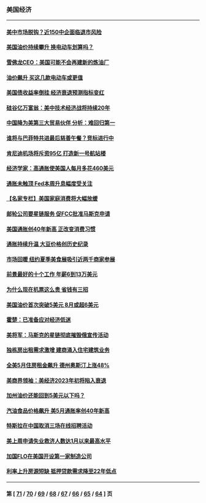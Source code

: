 ### 美国经济
---
#### [美中市场脱钩？近150中企面临退市风险](../../pages/ncid1078158/n13759737.md) 
#### [美国油价持续攀升 换电动车划算吗？](../../pages/ncid1078158/n13759630.md) 
#### [雪佛龙CEO：美国可能不会再建新的炼油厂](../../pages/ncid1078158/n13759710.md) 
#### [油价飙升 买这几款电动车或更值](../../pages/ncid1078158/n13759382.md) 
#### [美国债收益率倒挂 经济衰退预测指标变红](../../pages/ncid1078158/n13759633.md) 
#### [硅谷亿万富翁：美中技术经济战将持续20年](../../pages/ncid1078158/n13759522.md) 
#### [中国降为美第三大贸易伙伴 分析：难回归第一](../../pages/ncid1078158/n13759515.md) 
#### [谁将与巴菲特共进最后慈善午餐？竞标进行中](../../pages/ncid1078158/n13759401.md) 
#### [肯尼迪机场将斥资95亿 打造新一号航站楼](../../pages/ncid1078158/n13759094.md) 
#### [经济学家：高通胀使美国人每月多花460美元](../../pages/ncid1078158/n13758981.md) 
#### [通胀未触顶 Fed本周升息幅度受关注](../../pages/ncid1078158/n13758924.md) 
#### [【名家专栏】美国家庭消费将大幅放缓](../../pages/ncid1078158/n13758718.md) 
#### [邮轮公司要星链服务 促FCC批准马斯克申请](../../pages/ncid1078158/n13758794.md) 
#### [美国通胀创40年新高 正改变消费习惯](../../pages/ncid1078158/n13758901.md) 
#### [通胀持续升温 大豆价格创历史纪录](../../pages/ncid1078158/n13758792.md) 
#### [市场回暖 纽约夏季美食展吸引近两千商家参展](../../pages/ncid1078158/n13758371.md) 
#### [前景最好的十个工作 年薪6到13万美元](../../pages/ncid1078158/n13756850.md) 
#### [为什么现在机票这么贵 省钱有三招](../../pages/ncid1078158/n13755441.md) 
#### [美国油价首次突破5美元 8月或超6美元](../../pages/ncid1078158/n13757282.md) 
#### [霍楚：已准备应对经济低迷](../../pages/ncid1078158/n13757023.md) 
#### [美将军：马斯克的星链彻底摧毁俄宣传活动](../../pages/ncid1078158/n13756893.md) 
#### [独栋房出租需求激增 建商涌入住宅建筑业务](../../pages/ncid1078158/n13756830.md) 
#### [全美5月住房租金飙升 德州奥斯汀上涨48%](../../pages/ncid1078158/n13756873.md) 
#### [美商界领袖：美经济2023年初将陷入衰退](../../pages/ncid1078158/n13756828.md) 
#### [加州油价还能回到5美元以下吗？](../../pages/ncid1078158/n13756819.md) 
#### [汽油食品价格飙升 美5月通胀率创40年新高](../../pages/ncid1078158/n13756708.md) 
#### [特斯拉在中国取消三场在线招聘活动](../../pages/ncid1078158/n13756628.md) 
#### [美上周申请失业救济人数达1月以来最高水平](../../pages/ncid1078158/n13755909.md) 
#### [加国FLO在美国开设第一家制造公司](../../pages/ncid1078158/n13755921.md) 
#### [利率上升房源短缺 抵押贷款需求降至22年低点](../../pages/ncid1078158/n13755271.md) 

---
#### 第 [ [71](./71.md) / [70](./70.md) / [69](./69.md) / [68](./68.md) / [67](./67.md) / [66](./66.md) / [65](./65.md) / [64](./64.md) ] 页
